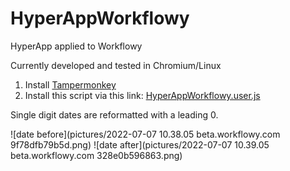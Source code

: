 # HyperAppWorkflowy
HyperApp applied to Workflowy

Currently developed and tested in Chromium/Linux

1. Install [Tampermonkey](https://www.tampermonkey.net/)
2. Install this script via this link: [HyperAppWorkflowy.user.js](https://github.com/markfirmware/HyperAppWorkflowy/raw/master/HyperAppWorkflowy.user.js)

Single digit dates are reformatted with a leading 0.

![date before](pictures/2022-07-07 10.38.05 beta.workflowy.com 9f78dfb79b5d.png)
![date after](pictures/2022-07-07 10.39.05 beta.workflowy.com 328e0b596863.png)
